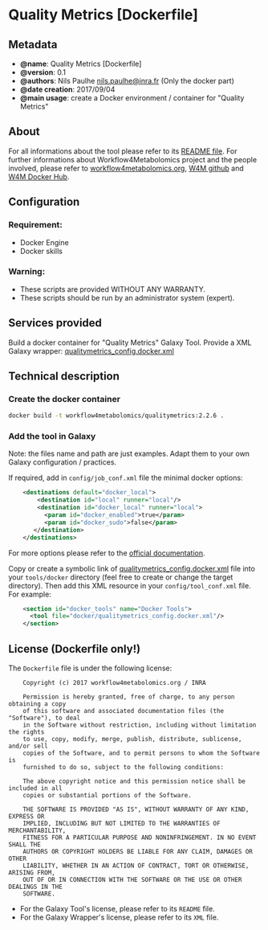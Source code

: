 Quality Metrics [Dockerfile]
=======

Metadata
-----------

 * **@name**: Quality Metrics [Dockerfile]
 * **@version**: 0.1
 * **@authors**: Nils Paulhe <nils.paulhe@inra.fr> (Only the docker part)
 * **@date creation**: 2017/09/04
 * **@main usage**: create a Docker environment / container for "Quality Metrics"

About
-----------
For all informations about the tool please refer to its [README file](README.md). 
For further informations about Workflow4Metabolomics project and the people involved, please refer to [workflow4metabolomics.org](http://workflow4metabolomics.org/), [W4M github](https://github.com/workflow4metabolomics/) and [W4M Docker Hub](https://hub.docker.com/r/workflow4metabolomics/). 
 
Configuration
-----------

### Requirement:
 * Docker Engine
 * Docker skills
 
### Warning:
 * These scripts are provided WITHOUT ANY WARRANTY. 
 * These scripts should be run by an administrator system (expert).

Services provided
-----------
Build a docker container for "Quality Metrics" Galaxy Tool.
Provide a XML Galaxy wrapper: [qualitymetrics_config.docker.xml](qualitymetrics_config.docker.xml)
 
Technical description
-----------

### Create the docker container

``` bash
docker build -t workflow4metabolomics/qualitymetrics:2.2.6 .
```

### Add the tool in Galaxy

Note: the files name and path are just examples. Adapt them to your own Galaxy configuration / practices.

If required, add in `config/job_conf.xml` file the minimal docker options:

``` xml
    <destinations default="docker_local">
        <destination id="local" runner="local"/>
        <destination id="docker_local" runner="local">
          <param id="docker_enabled">true</param>
          <param id="docker_sudo">false</param>
       </destination>
    </destinations>
```

For more options please refer to the [official documentation](https://galaxyproject.org/admin/tools/docker/).

Copy or create a symbolic link of [qualitymetrics_config.docker.xml](qualitymetrics_config.docker.xml) file into your `tools/docker` directory (feel free to create or change the target directory). 
Then add this XML resource in your `config/tool_conf.xml` file. For example:

``` xml
    <section id="docker_tools" name="Docker Tools">
      <tool file="docker/qualitymetrics_config.docker.xml"/>
    </section>
```

License (Dockerfile only!)
-----------
The `Dockerfile` file is under the following license:
```
    Copyright (c) 2017 workflow4metabolomics.org / INRA

    Permission is hereby granted, free of charge, to any person obtaining a copy
    of this software and associated documentation files (the "Software"), to deal
    in the Software without restriction, including without limitation the rights
    to use, copy, modify, merge, publish, distribute, sublicense, and/or sell
    copies of the Software, and to permit persons to whom the Software is
    furnished to do so, subject to the following conditions:

    The above copyright notice and this permission notice shall be included in all
    copies or substantial portions of the Software.

    THE SOFTWARE IS PROVIDED "AS IS", WITHOUT WARRANTY OF ANY KIND, EXPRESS OR
    IMPLIED, INCLUDING BUT NOT LIMITED TO THE WARRANTIES OF MERCHANTABILITY,
    FITNESS FOR A PARTICULAR PURPOSE AND NONINFRINGEMENT. IN NO EVENT SHALL THE
    AUTHORS OR COPYRIGHT HOLDERS BE LIABLE FOR ANY CLAIM, DAMAGES OR OTHER
    LIABILITY, WHETHER IN AN ACTION OF CONTRACT, TORT OR OTHERWISE, ARISING FROM,
    OUT OF OR IN CONNECTION WITH THE SOFTWARE OR THE USE OR OTHER DEALINGS IN THE
    SOFTWARE.
```

 * For the Galaxy Tool's license, please refer to its `README` file. 
 * For the Galaxy Wrapper's license, please refer to its `XML` file. 
